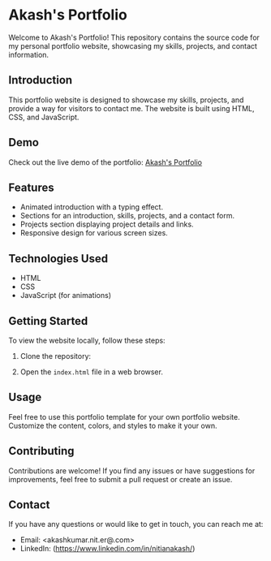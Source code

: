 # Akash's Portfolio

Welcome to Akash's Portfolio! This repository contains the source code for my personal portfolio website, showcasing my skills, projects, and contact information.


## Introduction

This portfolio website is designed to showcase my skills, projects, and provide a way for visitors to contact me. The website is built using HTML, CSS, and JavaScript.

## Demo

Check out the live demo of the portfolio: [Akash's Portfolio](https://zesty-froyo-9518ef.netlify.app/)

## Features

- Animated introduction with a typing effect.
- Sections for an introduction, skills, projects, and a contact form.
- Projects section displaying project details and links.
- Responsive design for various screen sizes.

## Technologies Used

- HTML
- CSS
- JavaScript (for animations)


## Getting Started

To view the website locally, follow these steps:

1. Clone the repository:


2. Open the `index.html` file in a web browser.

## Usage

Feel free to use this portfolio template for your own portfolio website. Customize the content, colors, and styles to make it your own.

## Contributing

Contributions are welcome! If you find any issues or have suggestions for improvements, feel free to submit a pull request or create an issue.

## Contact

If you have any questions or would like to get in touch, you can reach me at:
- Email: <akashkumar.nit.er@.com>
- LinkedIn: (https://www.linkedin.com/in/nitianakash/)


